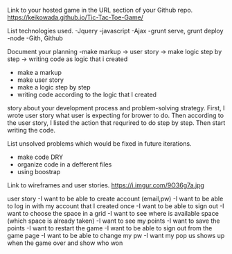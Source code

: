 Link to your hosted game in the URL section of your Github repo.
https://keikowada.github.io/Tic-Tac-Toe-Game/

List technologies used.
-Jquery
-javascript
-Ajax
-grunt serve, grunt deploy
-node
-Gith, Github

Document your planning
-make markup -> user story -> make logic step by step -> writing code as logic that i created
- make a markup
- make user story
- make a logic step by step
- writing code according to the logic that I created

 story about your development process and problem-solving strategy.
 First, I wrote user story what user is expecting for brower to do.
 Then according to the user story, I listed the action that requrired to do step by step.
Then start writing the code.

List unsolved problems which would be fixed in future iterations.
- make code DRY
- organize code in a defferent files
- using boostrap


Link to wireframes and user stories.
https://i.imgur.com/9O36g7a.jpg

user story
-I want to be able to create account (email,pw)
-I want to be able to log in with my account that I created once
-I want to be able to sign out
-I want to choose the space in a grid
-I want to see where is available space (which space is already taken)
-I want to see my points
-I want to save the points
-I want to restart the game
-I want to be able to sign out from the game page
-I want to be able to change my pw
-I want my pop us shows up when the game over and show who won
